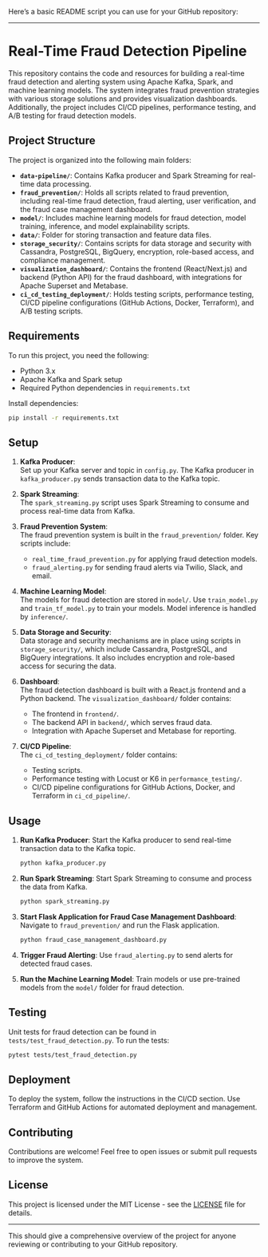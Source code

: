 Here’s a basic README script you can use for your GitHub repository:

---

# Real-Time Fraud Detection Pipeline

This repository contains the code and resources for building a real-time fraud detection and alerting system using Apache Kafka, Spark, and machine learning models. The system integrates fraud prevention strategies with various storage solutions and provides visualization dashboards. Additionally, the project includes CI/CD pipelines, performance testing, and A/B testing for fraud detection models.

## Project Structure

The project is organized into the following main folders:

- **`data-pipeline/`**: Contains Kafka producer and Spark Streaming for real-time data processing.
- **`fraud_prevention/`**: Holds all scripts related to fraud prevention, including real-time fraud detection, fraud alerting, user verification, and the fraud case management dashboard.
- **`model/`**: Includes machine learning models for fraud detection, model training, inference, and model explainability scripts.
- **`data/`**: Folder for storing transaction and feature data files.
- **`storage_security/`**: Contains scripts for data storage and security with Cassandra, PostgreSQL, BigQuery, encryption, role-based access, and compliance management.
- **`visualization_dashboard/`**: Contains the frontend (React/Next.js) and backend (Python API) for the fraud dashboard, with integrations for Apache Superset and Metabase.
- **`ci_cd_testing_deployment/`**: Holds testing scripts, performance testing, CI/CD pipeline configurations (GitHub Actions, Docker, Terraform), and A/B testing scripts.

## Requirements

To run this project, you need the following:

- Python 3.x
- Apache Kafka and Spark setup
- Required Python dependencies in `requirements.txt`

Install dependencies:

```bash
pip install -r requirements.txt
```

## Setup

1. **Kafka Producer**:  
   Set up your Kafka server and topic in `config.py`. The Kafka producer in `kafka_producer.py` sends transaction data to the Kafka topic.

2. **Spark Streaming**:  
   The `spark_streaming.py` script uses Spark Streaming to consume and process real-time data from Kafka.

3. **Fraud Prevention System**:  
   The fraud prevention system is built in the `fraud_prevention/` folder. Key scripts include:
   - `real_time_fraud_prevention.py` for applying fraud detection models.
   - `fraud_alerting.py` for sending fraud alerts via Twilio, Slack, and email.

4. **Machine Learning Model**:  
   The models for fraud detection are stored in `model/`. Use `train_model.py` and `train_tf_model.py` to train your models. Model inference is handled by `inference/`.

5. **Data Storage and Security**:  
   Data storage and security mechanisms are in place using scripts in `storage_security/`, which include Cassandra, PostgreSQL, and BigQuery integrations. It also includes encryption and role-based access for securing the data.

6. **Dashboard**:  
   The fraud detection dashboard is built with a React.js frontend and a Python backend. The `visualization_dashboard/` folder contains:
   - The frontend in `frontend/`.
   - The backend API in `backend/`, which serves fraud data.
   - Integration with Apache Superset and Metabase for reporting.

7. **CI/CD Pipeline**:  
   The `ci_cd_testing_deployment/` folder contains:
   - Testing scripts.
   - Performance testing with Locust or K6 in `performance_testing/`.
   - CI/CD pipeline configurations for GitHub Actions, Docker, and Terraform in `ci_cd_pipeline/`.

## Usage

1. **Run Kafka Producer**:
   Start the Kafka producer to send real-time transaction data to the Kafka topic.
   ```bash
   python kafka_producer.py
   ```

2. **Run Spark Streaming**:
   Start Spark Streaming to consume and process the data from Kafka.
   ```bash
   python spark_streaming.py
   ```

3. **Start Flask Application for Fraud Case Management Dashboard**:
   Navigate to `fraud_prevention/` and run the Flask application.
   ```bash
   python fraud_case_management_dashboard.py
   ```

4. **Trigger Fraud Alerting**:
   Use `fraud_alerting.py` to send alerts for detected fraud cases.

5. **Run the Machine Learning Model**:
   Train models or use pre-trained models from the `model/` folder for fraud detection.

## Testing

Unit tests for fraud detection can be found in `tests/test_fraud_detection.py`. To run the tests:

```bash
pytest tests/test_fraud_detection.py
```

## Deployment

To deploy the system, follow the instructions in the CI/CD section. Use Terraform and GitHub Actions for automated deployment and management.

## Contributing

Contributions are welcome! Feel free to open issues or submit pull requests to improve the system.

## License

This project is licensed under the MIT License - see the [LICENSE](LICENSE) file for details.

---

This should give a comprehensive overview of the project for anyone reviewing or contributing to your GitHub repository.
